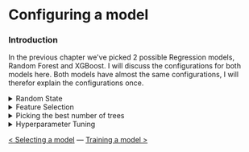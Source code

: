 # Configuring a model

### Introduction

In the previous chapter we've picked 2 possible Regression models, Random Forest and XGBoost. I will discuss the configurations for both models here. Both models have almost the same configurations, I will therefor explain the configurations once. 


<details> <summary>Random State</summary>
Picking a `random state` is essential for the configurations of your models. Without a `random_state`, the model will always apply a random, new variation of decision trees. To get accurate predictions and results it is important to always have the same decision trees. 

We decided to use `random_state=0` for all our MET prediction models. This way all models would have consistency in the configurations and results could not get manipulated by trying out different random state values. The decision for `random_state=0` is found <a href="https://scikit-learn.org/stable/glossary.html#term-random-state" target="_blank">here</a> [here](https://scikit-learn.org/stable/glossary.html#term-random-state). 

</details>

<details> <summary>Feature Selection</summary>

Text here

Text here

</details>

<details> <summary>Picking the best number of trees</summary>

Text here

Text here

</details>

<details> <summary>Hyperparameter Tuning</summary>

Text here

Text here

</details>

[<  Selecting a model](selecting_a_model.md) — [Training a model >](training_a_model.md) 